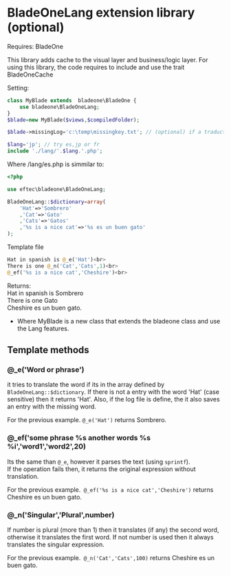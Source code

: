 # BladeOneLang extension library (optional)

Requires: BladeOne

This library adds cache to the visual layer and business/logic layer.
For using this library, the code requires to include and use the trait BladeOneCache

Setting:
```php
class MyBlade extends  bladeone\BladeOne {
    use bladeone\BladeOneLang;
}
$blade=new MyBlade($views,$compiledFolder);

$blade->missingLog='c:\temp\missingkey.txt'; // (optional) if a traduction is missing the it will be saved here.

$lang='jp'; // try es,jp or fr
include './lang/'.$lang.'.php';
```

Where /lang/es.php is simmilar to:   

```php 
<?php

use eftec\bladeone\BladeOneLang;

BladeOneLang::$dictionary=array(
    'Hat'=>'Sombrero'
    ,'Cat'=>'Gato'
    ,'Cats'=>'Gatos' 
    ,'%s is a nice cat'=>'%s es un buen gato'
);
```
Template file
```php 
Hat in spanish is @_e('Hat')<br>
There is one @_n('Cat','Cats',1)<br>
@_ef('%s is a nice cat','Cheshire')<br>
```
Returns:    
Hat in spanish is Sombrero   
There is one Gato   
Cheshire es un buen gato.   





- Where MyBlade is a new class that extends the bladeone class and use the Lang features.



## Template methods

### @_e('Word or phrase')

it tries to translate the word if its in the array defined by `BladeOneLang::$dictionary`.
If there is not a entry with the word 'Hat' (case sensitive) then it returns 'Hat'. Also, if the log file is define, the it also saves an entry with the missing word.

For the previous example. `@_e('Hat')` returns Sombrero.

### @_ef('some phrase %s another words %s %i','word1','word2',20)

Its the same than `@_e`, however it parses the text (using `sprintf`).   
If the operation fails then, it returns the original expression without translation.

For the previous example.` @_ef('%s is a nice cat','Cheshire')`  returns Cheshire es un buen gato.

### @_n('Singular','Plural',number)

If number is plural (more than 1) then it translates (if any) the second word, otherwise it translates the first word.
If not number is used then it always translates the singular expression.

For the previous example.` @_n('Cat','Cats',100)`  returns Cheshire es un buen gato.

